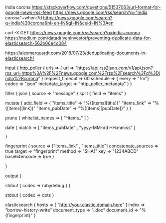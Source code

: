 india corona
https://stackoverflow.com/questions/51537063/url-format-for-google-news-rss-feed
https://news.google.com/rss/search?q="india corona"+when:7d
https://news.google.com/search?q=india%20corona&hl=en-IN&gl=IN&ceid=IN%3Aen


curl -X GET https://news.google.com/rss/search?q=india+corona
https://medium.com/datadriveninvestor/preventing-duplicate-data-for-elasticsearch-562b06e4c084

https://alexmarquardt.com/2018/07/23/deduplicating-documents-in-elasticsearch/



input {
  http_poller {
    urls => {
      url => "https://api.rss2json.com/v1/api.json?rss_url=https%3A%2F%2Fnews.google.com%2Frss%2Fsearch%3Fq%3Dindia%2Bcorona"
    }
    request_timeout => 60
    schedule => { every => "1m"}
	codec => "json"
    metadata_target => "http_poller_metadata"
  }
}

filter {
json { source => "message" }
split { field => "items" }


mutate {
        add_field => {
            "items_title" => "%{[items][title]}"
			"items_link" => "%{[items][link]}"
			"items_pubDate" => "%{[items][pubDate]}"
        }
    }


 prune {
        whitelist_names => [
            "^items\_"
        ]
    }
	
date {
		match => [ "items_pubDate" , "yyyy-MM-dd HH:mm:ss" ]
		
	}

fingerprint {
	source => ["items_link" , "items_title"]
	concatenate_sources => true
	target => "fingerprint"
	method => "SHA1"
	key => "1234ABCD"
	base64encode => true
	}

}


output {

   stdout { codec => rubydebug }
}

stdout { codec => dots }


elasticsearch {
	hosts => [ “http://your.elastic.domain.here" ]
	index => “borrow-history-write”
	document_type => “_doc”
	 document_id => "%{fingerprint}"
	}
	